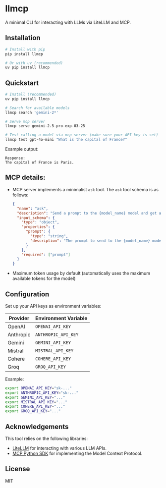 # llmcp

A minimal CLI for interacting with LLMs via LiteLLM and MCP.

## Installation

```bash
# Install with pip
pip install llmcp

# Or with uv (recommended)
uv pip install llmcp
```

## Quickstart

```bash
# Install (recommended)
uv pip install llmcp

# Search for available models
llmcp search 'gemini-2*'

# Serve mcp server
llmcp serve gemini-2.5-pro-exp-03-25

# Test calling a model via mcp server (make sure your API key is set)
llmcp test gpt-4o-mini "What is the capital of France?"
```

Example output:
```
Response:
The capital of France is Paris.
```

## MCP details:

- MCP server implements a minimalist `ask` tool. The `ask` tool schema is as follows:
  ```json
  {
    "name": "ask",
    "description": "Send a prompt to the {model_name} model and get a response.",
    "input_schema": {
      "type": "object",
      "properties": {
        "prompt": {
          "type": "string",
          "description": "The prompt to send to the {model_name} model."
        }
      },
      "required": ["prompt"]
    }
  }
  ```
- Maximum token usage by default (automatically uses the maximum available tokens for the model)



## Configuration

Set up your API keys as environment variables:

| Provider   | Environment Variable       |
|------------|---------------------------|
| OpenAI     | `OPENAI_API_KEY`          |
| Anthropic  | `ANTHROPIC_API_KEY`       |
| Gemini     | `GEMINI_API_KEY`          |
| Mistral    | `MISTRAL_API_KEY`         |
| Cohere     | `COHERE_API_KEY`          |
| Groq       | `GROQ_API_KEY`            |

Example:
```bash
export OPENAI_API_KEY="sk-..."
export ANTHROPIC_API_KEY="sk-..."
export GEMINI_API_KEY="..."
export MISTRAL_API_KEY="..."
export COHERE_API_KEY="..."
export GROQ_API_KEY="..."
```

## Acknowledgements

This tool relies on the following libraries:

- [LiteLLM](https://github.com/BerriAI/litellm) for interacting with various LLM APIs.
- [MCP Python SDK](https://github.com/modelcontextprotocol/python-sdk) for implementing the Model Context Protocol.

## License

MIT
